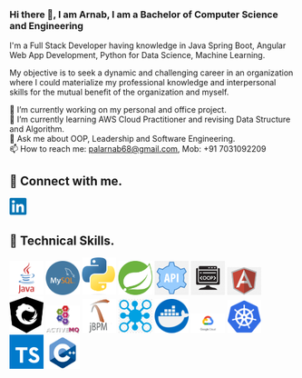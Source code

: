 ### Hi there 👋, I am Arnab, I am a Bachelor of Computer Science and Engineering

I'm a Full Stack Developer having knowledge in Java Spring Boot, Angular Web App Development, Python for Data Science, Machine Learning.

My objective is to seek a dynamic and challenging career in an organization where I could materialize my professional knowledge and interpersonal skills for the mutual benefit of the organization and myself.

🔭 I’m currently working on my personal and office project. </br>
🌱 I’m currently learning AWS Cloud Practitioner and revising Data Structure and Algorithm.</br>
💬 Ask me about OOP, Leadership and Software Engineering.</br>
📫 How to reach me: palarnab68@gmail.com, Mob: +91 7031092209</br>

## 🤝 Connect with me.

<a href="www.linkedin.com/in/arnab-pal-34bb6a22a"><img src="images/Linkedin.png" alt="alternate text" width="30px"></a>

## 🤖 Technical Skills.

<img src="images/Java.png" alt="alternate text" style="background-color: white;" width="60px">
<img src="images/MySql.png" alt="alternate text" style="background-color: white;" width="60px">
<img src="images/Python.png" alt="alternate text" style="background-color: white;" width="60px">
<img src="images/Spring_Boot.png" alt="alternate text" style="background-color: white;" width="60px">
<img src="images/Rest_Api.png" alt="alternate text" style="background-color: white;" width="60px">
<img src="images/OOP.png" alt="alternate text" style="background-color: white;" width="60px">
<img src="images/Angular.png" alt="alternate text" style="background-color: white;" width="60px">
<img src="images/ngrx.png" alt="alternate text" style="background-color: white;" width="60px">
<img src="images/Apache_ActiveMQ_Logo.png" alt="alternate text" style="background-color: white;" width="60px">
<img src="images/jbpm-tutorial.png" alt="alternate text" style="background-color: white;" width="60px">
<img src="images/Microservices.png" alt="alternate text" style="background-color: white;" width="60px">
<img src="images/Docker.png" alt="alternate text" style="background-color: white;" width="60px">
<img src="images/gcp.png" alt="alternate text" style="background-color: white;" width="60px">
<img src="images/Kubernetes.png" alt="alternate text" style="background-color: white;" width="60px">
<img src="images/Typescript.png" alt="alternate text" style="background-color: white;" width="60px">
<img src="images/C++.png" alt="alternate text" style="background-color: white;" width="60px">
